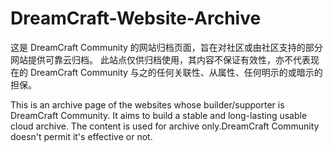 ﻿# DreamCraft-Website-Archive
这是 DreamCraft Community 的网站归档页面，旨在对社区或由社区支持的部分网站提供可靠云归档。
此站点仅供归档使用，其内容不保证有效性，亦不代表现在的 DreamCraft Community 与之的任何关联性、从属性、任何明示的或暗示的担保。

This is an archive page of the websites whose builder/supporter is DreamCraft Community.
It aims to build a stable and long-lasting usable cloud archive.
The content is used for archive only.DreamCraft Community doesn't permit it's effective or not.
